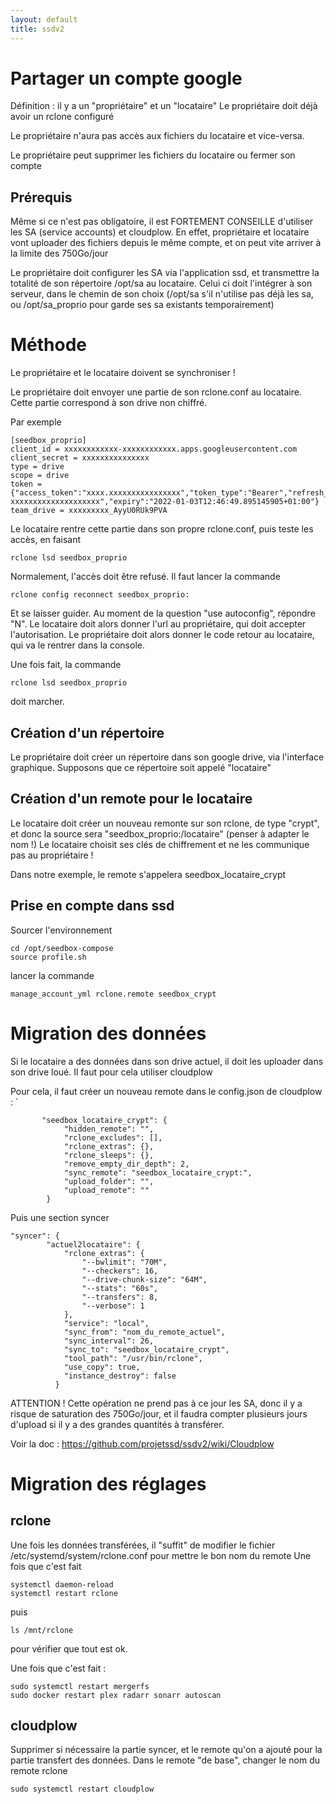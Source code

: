 ```yaml
---
layout: default
title: ssdv2
---
```

# Partager un compte google


Définition : il y a un "propriétaire" et un "locataire"
Le propriétaire doit déjà avoir un rclone configuré

Le propriétaire n'aura pas accès aux fichiers du locataire et vice-versa.

Le propriétaire peut supprimer les fichiers du locataire ou fermer son compte


## Prérequis

Même si ce n'est pas obligatoire, il est FORTEMENT CONSEILLE d'utiliser les SA (service accounts) et cloudplow. En effet, propriétaire et locataire vont uploader des fichiers depuis le même compte, et on peut vite arriver à la limite des 750Go/jour

Le propriétaire doit configurer les SA via l'application ssd, et transmettre la totalité de son répertoire /opt/sa au locataire. Celui ci doit l'intégrer à son serveur, dans le chemin de son choix (/opt/sa s'il n'utilise pas déjà les sa, ou /opt/sa_proprio pour garde ses sa existants temporairement)


# Méthode

Le propriétaire et le locataire doivent se synchroniser !

Le propriétaire doit envoyer une partie de son rclone.conf au locataire. Cette partie correspond à son drive non chiffré.

Par exemple
```
[seedbox_proprio]
client_id = xxxxxxxxxxxx-xxxxxxxxxxxx.apps.googleusercontent.com
client_secret = xxxxxxxxxxxxxxx
type = drive
scope = drive
token = {"access_token":"xxxx.xxxxxxxxxxxxxxxx","token_type":"Bearer","refresh_token":"1//0en0jLSWNB-xxxxxxxxxxxxxxxxxxxx","expiry":"2022-01-03T12:46:49.895145905+01:00"}
team_drive = xxxxxxxxx_AyyU0RUk9PVA
```

Le locataire rentre cette partie dans son propre rclone.conf, puis teste les accès, en faisant

```
rclone lsd seedbox_proprio
```

Normalement, l'accès doit être refusé.
Il faut lancer la commande

```
rclone config reconnect seedbox_proprio:
```
Et se laisser guider. Au moment de la question "use autoconfig", répondre "N". Le locataire doit alors donner l'url au propriétaire, qui doit accepter l'autorisation. Le propriétaire doit alors donner le code retour au locataire, qui va le rentrer dans la console.

Une fois fait, la commande 
```
rclone lsd seedbox_proprio
```
doit marcher.

## Création d'un répertoire

Le propriétaire doit créer un répertoire dans son google drive, via l'interface graphique. Supposons que ce répertoire soit appelé "locataire"

## Création d'un remote pour le locataire

Le locataire doit créer un nouveau remonte sur son rclone, de type "crypt", et donc la source sera "seedbox_proprio:/locataire" (penser à adapter le nom !)
Le locataire choisit ses clés de chiffrement et ne les communique pas au propriétaire !

Dans notre exemple, le remote s'appelera seedbox_locataire_crypt

## Prise en compte dans ssd

Sourcer l'environnement 
```
cd /opt/seedbox-compose 
source profile.sh
```
lancer la commande
```
manage_account_yml rclone.remote seedbox_crypt
```

# Migration des données

Si le locataire a des données dans son drive actuel, il doit les uploader dans son drive loué. Il faut pour cela utiliser cloudplow

Pour cela, il faut créer un nouveau remote dans le config.json de cloudplow : `
```
       "seedbox_locataire_crypt": {
            "hidden_remote": "",
            "rclone_excludes": [],
            "rclone_extras": {},
            "rclone_sleeps": {},
            "remove_empty_dir_depth": 2,
            "sync_remote": "seedbox_locataire_crypt:",
            "upload_folder": "",
            "upload_remote": ""
        }
```
Puis une section syncer
```
"syncer": {
        "actuel2locataire": {
            "rclone_extras": {
                "--bwlimit": "70M",
                "--checkers": 16,
                "--drive-chunk-size": "64M",
                "--stats": "60s",
                "--transfers": 8,
                "--verbose": 1
            },
            "service": "local",
            "sync_from": "nom_du_remote_actuel",
            "sync_interval": 26,
            "sync_to": "seedbox_locataire_crypt",
            "tool_path": "/usr/bin/rclone",
            "use_copy": true,
            "instance_destroy": false
          }
```

ATTENTION ! Cette opération ne prend pas à ce jour les SA, donc il y a risque de saturation des 750Go/jour, et il faudra compter plusieurs jours d'upload si il y a des grandes quantités à transférer.

Voir la doc : https://github.com/projetssd/ssdv2/wiki/Cloudplow

# Migration des réglages

## rclone 

Une fois les données transférées, il "suffit" de modifier le fichier /etc/systemd/system/rclone.conf pour mettre le bon nom du remote
Une fois que c'est fait
```
systemctl daemon-reload
systemctl restart rclone
```
puis
```
ls /mnt/rclone
```
pour vérifier que tout est ok.

Une fois que c'est fait : 
```
sudo systemctl restart mergerfs
sudo docker restart plex radarr sonarr autoscan
```

## cloudplow

Supprimer si nécessaire la partie syncer, et le remote qu'on a ajouté pour la partie transfert des données. Dans le remote "de base", changer le nom du remote rclone

```
sudo systemctl restart cloudplow
```
